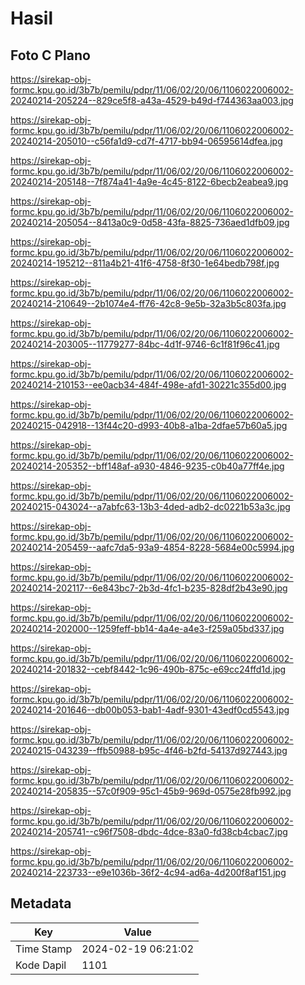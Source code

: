 # Hasil

## Foto C Plano

https://sirekap-obj-formc.kpu.go.id/3b7b/pemilu/pdpr/11/06/02/20/06/1106022006002-20240214-205224--829ce5f8-a43a-4529-b49d-f744363aa003.jpg

https://sirekap-obj-formc.kpu.go.id/3b7b/pemilu/pdpr/11/06/02/20/06/1106022006002-20240214-205010--c56fa1d9-cd7f-4717-bb94-06595614dfea.jpg

https://sirekap-obj-formc.kpu.go.id/3b7b/pemilu/pdpr/11/06/02/20/06/1106022006002-20240214-205148--7f874a41-4a9e-4c45-8122-6becb2eabea9.jpg

https://sirekap-obj-formc.kpu.go.id/3b7b/pemilu/pdpr/11/06/02/20/06/1106022006002-20240214-205054--8413a0c9-0d58-43fa-8825-736aed1dfb09.jpg

https://sirekap-obj-formc.kpu.go.id/3b7b/pemilu/pdpr/11/06/02/20/06/1106022006002-20240214-195212--811a4b21-41f6-4758-8f30-1e64bedb798f.jpg

https://sirekap-obj-formc.kpu.go.id/3b7b/pemilu/pdpr/11/06/02/20/06/1106022006002-20240214-210649--2b1074e4-ff76-42c8-9e5b-32a3b5c803fa.jpg

https://sirekap-obj-formc.kpu.go.id/3b7b/pemilu/pdpr/11/06/02/20/06/1106022006002-20240214-203005--11779277-84bc-4d1f-9746-6c1f81f96c41.jpg

https://sirekap-obj-formc.kpu.go.id/3b7b/pemilu/pdpr/11/06/02/20/06/1106022006002-20240214-210153--ee0acb34-484f-498e-afd1-30221c355d00.jpg

https://sirekap-obj-formc.kpu.go.id/3b7b/pemilu/pdpr/11/06/02/20/06/1106022006002-20240215-042918--13f44c20-d993-40b8-a1ba-2dfae57b60a5.jpg

https://sirekap-obj-formc.kpu.go.id/3b7b/pemilu/pdpr/11/06/02/20/06/1106022006002-20240214-205352--bff148af-a930-4846-9235-c0b40a77ff4e.jpg

https://sirekap-obj-formc.kpu.go.id/3b7b/pemilu/pdpr/11/06/02/20/06/1106022006002-20240215-043024--a7abfc63-13b3-4ded-adb2-dc0221b53a3c.jpg

https://sirekap-obj-formc.kpu.go.id/3b7b/pemilu/pdpr/11/06/02/20/06/1106022006002-20240214-205459--aafc7da5-93a9-4854-8228-5684e00c5994.jpg

https://sirekap-obj-formc.kpu.go.id/3b7b/pemilu/pdpr/11/06/02/20/06/1106022006002-20240214-202117--6e843bc7-2b3d-4fc1-b235-828df2b43e90.jpg

https://sirekap-obj-formc.kpu.go.id/3b7b/pemilu/pdpr/11/06/02/20/06/1106022006002-20240214-202000--1259feff-bb14-4a4e-a4e3-f259a05bd337.jpg

https://sirekap-obj-formc.kpu.go.id/3b7b/pemilu/pdpr/11/06/02/20/06/1106022006002-20240214-201832--cebf8442-1c96-490b-875c-e69cc24ffd1d.jpg

https://sirekap-obj-formc.kpu.go.id/3b7b/pemilu/pdpr/11/06/02/20/06/1106022006002-20240214-201646--db00b053-bab1-4adf-9301-43edf0cd5543.jpg

https://sirekap-obj-formc.kpu.go.id/3b7b/pemilu/pdpr/11/06/02/20/06/1106022006002-20240215-043239--ffb50988-b95c-4f46-b2fd-54137d927443.jpg

https://sirekap-obj-formc.kpu.go.id/3b7b/pemilu/pdpr/11/06/02/20/06/1106022006002-20240214-205835--57c0f909-95c1-45b9-969d-0575e28fb992.jpg

https://sirekap-obj-formc.kpu.go.id/3b7b/pemilu/pdpr/11/06/02/20/06/1106022006002-20240214-205741--c96f7508-dbdc-4dce-83a0-fd38cb4cbac7.jpg

https://sirekap-obj-formc.kpu.go.id/3b7b/pemilu/pdpr/11/06/02/20/06/1106022006002-20240214-223733--e9e1036b-36f2-4c94-ad6a-4d200f8af151.jpg


## Metadata

| Key        | Value               |
| ---------- | ------------------- |
| Time Stamp | 2024-02-19 06:21:02 |
| Kode Dapil | 1101                |



